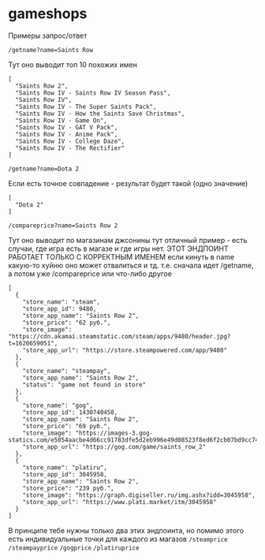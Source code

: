 # gameshops
Примеры запрос/ответ

`/getname?name=Saints Row`

Тут оно выводит топ 10 похожих имен
```
[
  "Saints Row 2",
  "Saints Row IV - Saints Row IV Season Pass",
  "Saints Row IV",
  "Saints Row IV - The Super Saints Pack",
  "Saints Row IV - How the Saints Save Christmas",
  "Saints Row IV - Game On",
  "Saints Row IV - GAT V Pack",
  "Saints Row IV - Anime Pack",
  "Saints Row IV - College Daze",
  "Saints Row IV - The Rectifier"
]
```

`/getname?name=Dota 2`

Если есть точное совпадение - результат будет такой (одно значение)
```
[
  "Dota 2"
]
```


`/compareprice?name=Saints Row 2`

Тут оно выводит по магазинам джсонины
тут отличный пример - есть случаи, где игра есть в магазе и где игры нет.
ЭТОТ ЭНДПОИНТ РАБОТАЕТ ТОЛЬКО С КОРРЕКТНЫМ ИМЕНЕМ
если кинуть в name какую-то хуйню оно может отвалиться и тд.
т.е. сначала идет /getname, а потом уже /compareprice или что-либо другое
```
[
  {
    "store_name": "steam",
    "store_app_id": 9480,
    "store_app_name": "Saints Row 2",
    "store_price": "62 руб.",
    "store_image": "https://cdn.akamai.steamstatic.com/steam/apps/9480/header.jpg?t=1620659051",
    "store_app_url": "https://store.steampowered.com/app/9480"
  },
  {
    "store_name": "steampay",
    "store_app_name": "Saints Row 2",
    "status": "game not found in store"
  },
  {
    "store_name": "gog",
    "store_app_id": 1430740458,
    "store_app_name": "Saints Row 2",
    "store_price": "69 руб.",
    "store_image": "https://images-3.gog-statics.com/e5054aacbe4d66cc91783dfe5d2eb996e49d08523f8ed6f2cb07bd9cc747aed2",
    "store_app_url": "https://gog.com/game/saints_row_2"
  },
  {
    "store_name": "platiru",
    "store_app_id": 3045958,
    "store_app_name": "Saints Row 2",
    "store_price": "239 руб.",
    "store_image": "https://graph.digiseller.ru/img.ashx?idd=3045958",
    "store_app_url": "https://www.plati.market/itm/3045958"
  }
]
```
В принципе тебе нужны только два этих эндпоинта, но помимо этого есть индивидуальные точки для каждого  из магазов
`/steamprice`
`/steampayprice`
`/gogprice`
`/platiruprice`
